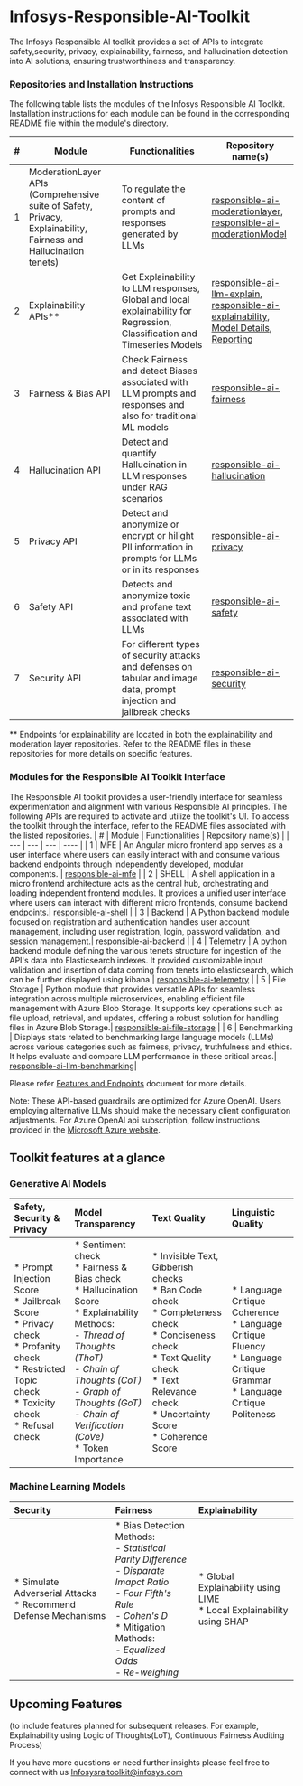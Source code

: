 # **Infosys-Responsible-AI-Toolkit**
The Infosys Responsible AI toolkit provides a set of APIs to integrate safety,security, privacy, explainability, fairness, and hallucination detection into AI solutions, ensuring trustworthiness and transparency. 

### Repositories and Installation Instructions
The following table lists the modules of the Infosys Responsible AI Toolkit.  Installation instructions for each module can be found in the corresponding README file within the module's directory.

| # | Module | Functionalities | Repository name(s) |
| --- | --- | --- | ---- |
| 1 | ModerationLayer APIs <br>(Comprehensive suite of Safety, Privacy, Explainability, Fairness and Hallucination tenets) | To regulate the content of prompts and responses generated by LLMs | [responsible-ai-moderationlayer](https://github.com/Infosys/Infosys-Responsible-AI-Toolkit/tree/main/responsible-ai-moderationLayer),<br>[responsible-ai-moderationModel](https://github.com/Infosys/Infosys-Responsible-AI-Toolkit/tree/main/responsible-ai-ModerationModel) |
| 2 | Explainability APIs** | Get Explainability to LLM responses, <br>Global and local explainability for Regression, Classification and Timeseries Models | [responsible-ai-llm-explain](https://github.com/Infosys/Infosys-Responsible-AI-Toolkit/tree/main/responsible-ai-llm-explain),<br>[responsible-ai-explainability](https://github.com/Infosys/Infosys-Responsible-AI-Toolkit/tree/main/responsible-ai-explainability),<br>[Model Details](https://github.com/Infosys/Infosys-Responsible-AI-Toolkit/tree/main/responsible-ai-model-detail),<br>[Reporting](https://github.com/Infosys/Infosys-Responsible-AI-Toolkit/tree/main/responsible-ai-reporting-tool) |
| 3 | Fairness & Bias API | Check Fairness and detect Biases associated with LLM prompts and responses and also for traditional ML models | [responsible-ai-fairness](https://github.com/Infosys/Infosys-Responsible-AI-Toolkit/tree/main/responsible-ai-fairness) |
| 4 | Hallucination API | Detect and quantify Hallucination in LLM responses under RAG scenarios | [responsible-ai-hallucination](https://github.com/Infosys/Infosys-Responsible-AI-Toolkit/tree/main/responsible-ai-hallucination) |
| 5 | Privacy API | Detect and anonymize or encrypt or hilight PII information in prompts for LLMs or in its responses | [responsible-ai-privacy](https://github.com/Infosys/Infosys-Responsible-AI-Toolkit/tree/main/responsible-ai-privacy) |
| 6 | Safety API | Detects and anonymize toxic and profane text associated with LLMs | [responsible-ai-safety](https://github.com/Infosys/Infosys-Responsible-AI-Toolkit/tree/main/responsible-ai-safety) |
| 7 | Security API | For different types of security attacks and defenses on tabular and image data, prompt injection and jailbreak checks | [responsible-ai-security](https://github.com/Infosys/Infosys-Responsible-AI-Toolkit/tree/main/Responsible-AI-Security-API) |

** Endpoints for explainability are located in both the explainability and moderation layer repositories. Refer to the README files in these repositories for more details on specific features.

### Modules for the Responsible AI Toolkit Interface
The Responsible AI toolkit provides a user-friendly interface for seamless experimentation and alignment with various Responsible AI principles. The following APIs are required to activate and utilize the toolkit's UI. To access the toolkit through the interface, refer to the README files associated with the listed repositories.
| # | Module | Functionalities | Repository name(s) |
| --- | --- | --- | ---- |
| 1 | MFE |  An Angular micro frontend app serves as a user interface where users can easily interact with and consume various backend endpoints through independently developed, modular components. | [responsible-ai-mfe](https://github.com/Infosys/Infosys-Responsible-AI-Toolkit/tree/Infosys-Responsible-AI-Toolkit-v2.1.0/responsible-ai-mfe) |
| 2 | SHELL |  A shell application in a micro frontend architecture acts as the central hub, orchestrating and loading independent frontend modules. It provides a unified user interface where users can interact with different micro frontends, consume backend endpoints.| [responsible-ai-shell](https://github.com/Infosys/Infosys-Responsible-AI-Toolkit/tree/Infosys-Responsible-AI-Toolkit-v2.1.0/responsible-ai-shell) |
| 3 | Backend |  A Python backend module focused on registration and authentication handles user account management, including user registration, login, password validation, and session management.| [responsible-ai-backend](https://github.com/Infosys/Infosys-Responsible-AI-Toolkit/tree/Infosys-Responsible-AI-Toolkit-v2.1.0/responsible-ai-backend) |
| 4 | Telemetry | A python backend module defining the various tenets structure for ingestion of the API's data into Elasticsearch indexes. It provided customizable input validation and insertion of data coming from tenets into elasticsearch, which can be further displayed using kibana.| [responsible-ai-telemetry](https://github.com/Infosys/Infosys-Responsible-AI-Toolkit/tree/Infosys-Responsible-AI-Toolkit-v2.1.0/responsible-ai-telemetry) |
| 5 | File Storage | Python module that provides versatile APIs for seamless integration across multiple microservices, enabling efficient file management with Azure Blob Storage. It supports key operations such as file upload, retrieval, and updates, offering a robust solution for handling files in Azure Blob Storage.| [responsible-ai-file-storage](https://github.com/Infosys/Infosys-Responsible-AI-Toolkit/tree/Infosys-Responsible-AI-Toolkit-v2.1.0/responsible-ai-file-storage) |
| 6 | Benchmarking | Displays stats related to benchmarking large language models (LLMs) across various categories such as fairness, privacy, truthfulness and ethics. It helps evaluate and compare LLM performance in these critical areas.| [responsible-ai-llm-benchmarking](https://github.com/Infosys/Infosys-Responsible-AI-Toolkit/tree/Infosys-Responsible-AI-Toolkit-v2.1.0/responsible-ai-llm-benchmarking)|

Please refer [Features and Endpoints](https://github.com/Infosys/Infosys-Responsible-AI-Toolkit/blob/main/Reference%20Guide%20-%20Features%20and%20Endpoints.pdf) document for more details.

Note: These API-based guardrails are optimized for Azure OpenAI. Users employing alternative LLMs should make the necessary client configuration adjustments. For Azure OpenAI api subscription, follow instructions provided in the [Microsoft Azure website](https://azure.microsoft.com/en-us/pricing/purchase-options/azure-account?icid=ai-services&azure-portal=true).

## Toolkit features at a glance
### Generative AI Models
| Safety, Security & Privacy | Model Transparency  | Text Quality | Linguistic Quality |
|:--- |:--- |:----  |:---- |
|* Prompt Injection Score <br>* Jailbreak Score <br>* Privacy check <br>* Profanity check <br>* Restricted Topic check <br>* Toxicity check <br>* Refusal check |* Sentiment check <br>* Fairness & Bias check <br>* Hallucination Score <br>* Explainability Methods:<br><i>- Thread of Thoughts (ThoT)</i><br><i>- Chain of Thoughts (CoT)</i><br><i>- Graph of Thoughts (GoT)</i><br><i>- Chain of Verification (CoVe)</i><br>* Token Importance |* Invisible Text, Gibberish checks <br>* Ban Code check <br>* Completeness check <br>* Conciseness check <br>* Text Quality check<br>* Text Relevance check <br>* Uncertainty Score <br>* Coherence Score |* Language Critique Coherence<br>* Language Critique Fluency<br>* Language Critique Grammar<br>* Language Critique Politeness|

### Machine Learning Models
| Security | Fairness | Explainability |
|:--- |:--- |:----  |
|* Simulate Adverserial Attacks<br>* Recommend Defense Mechanisms|* Bias Detection Methods:<br><i>- Statistical Parity Difference</i><br><i>- Disparate Imapct Ratio</i><br><i>- Four Fifth's Rule</i><br><i>- Cohen's D</i><br>* Mitigation Methods:<br><i>- Equalized Odds</i><br><i>- Re-weighing</i>|* Global Explainability using LIME<br>* Local Explainability using SHAP |

## Upcoming Features
(to include features planned for subsequent releases. For example, Explainability using Logic of Thoughts(LoT), Continuous Fairness Auditing Process)

If you have more questions or need further insights please feel free to connect with us  Infosysraitoolkit@infosys.com

